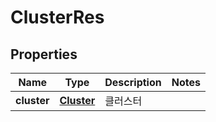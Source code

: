 
# ClusterRes

## Properties
Name | Type | Description | Notes
------------ | ------------- | ------------- | -------------
**cluster** | [**Cluster**](Cluster.md) | 클러스터 | 



